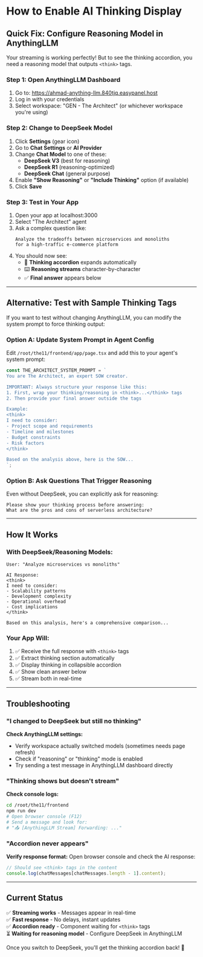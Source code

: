 # How to Enable AI Thinking Display

## Quick Fix: Configure Reasoning Model in AnythingLLM

Your streaming is working perfectly! But to see the thinking accordion, you need a reasoning model that outputs `<think>` tags.

### Step 1: Open AnythingLLM Dashboard

1. Go to: https://ahmad-anything-llm.840tjq.easypanel.host
2. Log in with your credentials
3. Select workspace: "GEN - The Architect" (or whichever workspace you're using)

### Step 2: Change to DeepSeek Model

1. Click **Settings** (gear icon)
2. Go to **Chat Settings** or **AI Provider**
3. Change **Chat Model** to one of these:
   - **DeepSeek V3** (best for reasoning)
   - **DeepSeek R1** (reasoning-optimized)
   - **DeepSeek Chat** (general purpose)
4. Enable **"Show Reasoning"** or **"Include Thinking"** option (if available)
5. Click **Save**

### Step 3: Test in Your App

1. Open your app at localhost:3000
2. Select "The Architect" agent
3. Ask a complex question like:
   ```
   Analyze the tradeoffs between microservices and monoliths 
   for a high-traffic e-commerce platform
   ```
4. You should now see:
   - 🧠 **Thinking accordion** expands automatically
   - ⌨️ **Reasoning streams** character-by-character
   - ✅ **Final answer** appears below

---

## Alternative: Test with Sample Thinking Tags

If you want to test without changing AnythingLLM, you can modify the system prompt to force thinking output:

### Option A: Update System Prompt in Agent Config

Edit `/root/the11/frontend/app/page.tsx` and add this to your agent's system prompt:

```typescript
const THE_ARCHITECT_SYSTEM_PROMPT = `
You are The Architect, an expert SOW creator.

IMPORTANT: Always structure your response like this:
1. First, wrap your thinking/reasoning in <think>...</think> tags
2. Then provide your final answer outside the tags

Example:
<think>
I need to consider:
- Project scope and requirements
- Timeline and milestones
- Budget constraints
- Risk factors
</think>

Based on the analysis above, here is the SOW...
`;
```

### Option B: Ask Questions That Trigger Reasoning

Even without DeepSeek, you can explicitly ask for reasoning:

```
Please show your thinking process before answering:
What are the pros and cons of serverless architecture?
```

---

## How It Works

### With DeepSeek/Reasoning Models:
```
User: "Analyze microservices vs monoliths"

AI Response:
<think>
I need to consider:
- Scalability patterns
- Development complexity
- Operational overhead
- Cost implications
</think>

Based on this analysis, here's a comprehensive comparison...
```

### Your App Will:
1. ✅ Receive the full response with `<think>` tags
2. ✅ Extract thinking section automatically
3. ✅ Display thinking in collapsible accordion
4. ✅ Show clean answer below
5. ✅ Stream both in real-time

---

## Troubleshooting

### "I changed to DeepSeek but still no thinking"

**Check AnythingLLM settings:**
- Verify workspace actually switched models (sometimes needs page refresh)
- Check if "reasoning" or "thinking" mode is enabled
- Try sending a test message in AnythingLLM dashboard directly

### "Thinking shows but doesn't stream"

**Check console logs:**
```bash
cd /root/the11/frontend
npm run dev
# Open browser console (F12)
# Send a message and look for:
# "📤 [AnythingLLM Stream] Forwarding: ..."
```

### "Accordion never appears"

**Verify response format:**
Open browser console and check the AI response:
```javascript
// Should see <think> tags in the content
console.log(chatMessages[chatMessages.length - 1].content);
```

---

## Current Status

✅ **Streaming works** - Messages appear in real-time  
✅ **Fast response** - No delays, instant updates  
✅ **Accordion ready** - Component waiting for `<think>` tags  
⏳ **Waiting for reasoning model** - Configure DeepSeek in AnythingLLM

Once you switch to DeepSeek, you'll get the thinking accordion back! 🎉
